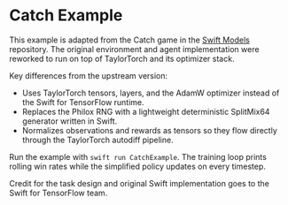 # Catch Example

This example is adapted from the Catch game in the [Swift Models](https://github.com/tensorflow/swift-models) repository. The original environment and agent implementation were reworked to run on top of TaylorTorch and its optimizer stack.

Key differences from the upstream version:
- Uses TaylorTorch tensors, layers, and the AdamW optimizer instead of the Swift for TensorFlow runtime.
- Replaces the Philox RNG with a lightweight deterministic SplitMix64 generator written in Swift.
- Normalizes observations and rewards as tensors so they flow directly through the TaylorTorch autodiff pipeline.

Run the example with `swift run CatchExample`. The training loop prints rolling win rates while the simplified policy updates on every timestep.

Credit for the task design and original Swift implementation goes to the Swift for TensorFlow team.
